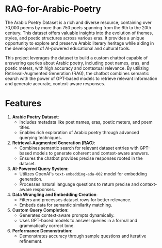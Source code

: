 # RAG-for-Arabic-Poetry
The Arabic Poetry Dataset is a rich and diverse resource, containing over 70,000 poems by more than 750 poets spanning from the 6th to the 20th century. This dataset offers valuable insights into the evolution of themes, styles, and poetic structures across various eras. It provides a unique opportunity to explore and preserve Arabic literary heritage while aiding in the development of AI-powered educational and cultural tools.

This project leverages the dataset to build a custom chatbot capable of answering queries about Arabic poetry, including poet names, eras, and poetic meters, with high accuracy and contextual relevance. By utilizing Retrieval-Augmented Generation (RAG), the chatbot combines semantic search with the power of GPT-based models to retrieve relevant information and generate accurate, context-aware responses.

# Features 
1. **Arabic Poetry Dataset**:
   * Includes metadata like poet names, eras, poetic meters, and poem titles.
   * Enables rich exploration of Arabic poetry through advanced querying techniques.
3. **Retrieval-Augmented Generation (RAG)**:
   * Combines semantic search for relevant dataset entries with GPT-based models to generate coherent and context-aware answers.
   * Ensures the chatbot provides precise responses rooted in the dataset.
5. **AI-Powered Query System**:
   * Utilizes OpenAI's `text-embedding-ada-002` model for embedding generation.
   * Processes natural language questions to return precise and context-aware responses.
7. **Data Wrangling and Embedding Creation**:
   * Filters and processes dataset rows for better relevance.
   * Embeds data for semantic similarity matching.
9. **Custom Query Completion**:
    * Generates context-aware prompts dynamically.
    * Uses GPT-based models to answer queries in a formal and grammatically correct tone.
11. **Performance Demonstration**:
    * Demonstrates accuracy through sample questions and iterative refinement.

